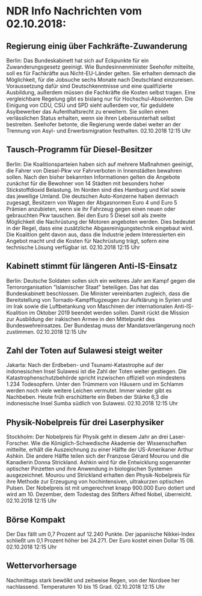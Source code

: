 # NDR Info Nachrichten vom 02.10.2018:


## Regierung einig über Fachkräfte-Zuwanderung
Berlin: Das Bundeskabinett hat sich auf Eckpunkte für ein Zuwanderungsgesetz geeinigt. Wie Bundesinnenminister Seehofer mitteilte, soll es für Fachkräfte aus Nicht-EU-Länder gelten. Sie erhalten demnach die Möglichkeit, für die Jobsuche sechs Monate nach Deutschland einzureisen. Voraussetzung dafür sind Deutschkenntnisse und eine qualifizierte Ausbildung, außerdem müssen die Fachkräfte die Kosten selbst tragen. Eine vergleichbare Regelung gibt es bislang nur für Hochschul-Absolventen. Die Einigung von CDU, CSU und SPD sieht außerdem vor, für geduldete Asylbewerber das Aufenthaltsrecht zu erweitern. Sie sollen einen verlässlichen Status erhalten, wenn sie ihren Lebensunterhalt selbst bestreiten. Seehofer betonte, die Regierung werde dabei weiter an der Trennung von Asyl- und Erwerbsmigration festhalten. 02.10.2018 12:15 Uhr 

## Tausch-Programm für Diesel-Besitzer
Berlin:	Die Koalitionsparteien haben sich auf mehrere Maßnahmen geeinigt, die Fahrer von Diesel-Pkw vor Fahrverboten in Innenstädten bewahren sollen. Nach den bisher bekannten Informationen gelten die Angebote zunächst für die Bewohner von 14 Städten mit besonders hoher Stickstoffdioxid Belastung. Im Norden sind dies Hamburg und Kiel sowie das jeweilige Umland. Die deutschen Auto-Konzerne haben demnach zugesagt, Besitzern von Wagen der Abgasnormen Euro 4 und Euro 5 Prämien anzubieten, wenn sie ihr Fahrzeug gegen einen neuen oder gebrauchten Pkw tauschen. Bei den Euro 5 Diesel soll als zweite Möglichkeit die Nachrüstung der Motoren angeboten werden. Dies bedeutet in der Regel, dass eine zusätzliche Abgasreinigungstechnik eingebaut wird. Die Koalition geht davon aus, dass die Industrie jedem Interessierten ein Angebot macht und die Kosten für Nachrüstung trägt, sofern eine technische Lösung verfügbar ist. 02.10.2018 12:15 Uhr 

## Kabinett stimmt für längeren Anti-IS-Einsatz
Berlin:	Deutsche Soldaten sollen sich ein weiteres Jahr am Kampf gegen die Terrororganisation "Islamischer Staat" beteiligen. Das hat das Bundeskabinett beschlossen. Die Minister vereinbarten zugleich, dass die Bereitstellung von Tornado-Kampfflugzeugen zur Aufklärung in Syrien und im Irak sowie die Luftbetankung von Maschinen der internationalen Anti-IS-Koalition im Oktober 2019 beendet werden sollen. Damit rückt die Mission zur Ausbildung der irakischen Armee in den Mittelpunkt des Bundeswehreinsatzes. Der Bundestag muss der Mandatsverlängerung noch zustimmen. 02.10.2018 12:15 Uhr 

## Zahl der Toten auf Sulawesi steigt weiter
Jakarta: Nach der Erdbeben- und Tsunami-Katastrophe auf der indonesischen Insel Sulawesi ist die Zahl der Toten weiter gestiegen. Die Katastrophenschutzbehörde spricht inzwischen offiziell von mindestens 1.234 Todesopfern. Unter den Trümmern von Häusern und im Schlamm werden noch viele weitere Leichen vermutet. Immer wieder gibt es Nachbeben. Heute früh erschütterte ein Beben der Stärke 6,3 die indonesische Insel Sumba südlich von Sulawesi. 02.10.2018 12:15 Uhr 

## Physik-Nobelpreis für drei Laserphysiker
Stockholm: Der Nobelpreis für Physik geht in diesem Jahr an drei Laser-Forscher. Wie die Königlich-Schwedische Akademie der Wissenschaften mitteilte, erhält die Auszeichnung zu einer Hälfte der US-Amerikaner Arthur Ashkin. Die andere Hälfte teilen sich der Franzose Gérard Mourou und die Kanadierin Donna Strickland. Ashkin wird für die Entwicklung sogenannter optischer Pinzetten und ihre Anwendung in biologischen Systemen ausgezeichnet. Mourou und Strickland erhalten den Physik-Nobelpreis für ihre Methode zur Erzeugung von hochintensiven, ultrakurzen optischen Pulsen. Der Nobelpreis ist mit umgerechnet knapp 900.000 Euro dotiert und wird am 10. Dezember, dem Todestag des Stifters Alfred Nobel, überreicht. 02.10.2018 12:15 Uhr 

## Börse Kompakt
Der Dax fällt um 0,7 Prozent auf 12.240 Punkte. Der japanische Nikkei-Index schließt um 0,1 Prozent höher bei 24.271. Der Euro kostet einen Dollar 15 08. 02.10.2018 12:15 Uhr 

## Wettervorhersage
Nachmittags stark bewölkt und zeitweise Regen, von der Nordsee her nachlassend. Temperaturen 10 bis 15 Grad. 02.10.2018 12:15 Uhr 
